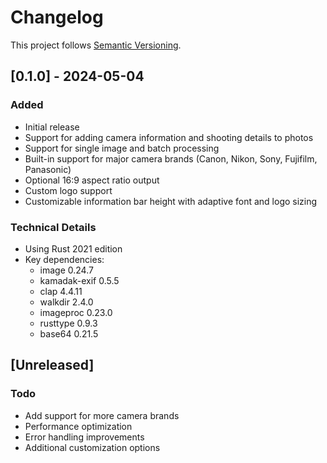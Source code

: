# Changelog

This project follows [Semantic Versioning](https://semver.org/).

## [0.1.0] - 2024-05-04

### Added

- Initial release
- Support for adding camera information and shooting details to photos
- Support for single image and batch processing
- Built-in support for major camera brands (Canon, Nikon, Sony, Fujifilm, Panasonic)
- Optional 16:9 aspect ratio output
- Custom logo support
- Customizable information bar height with adaptive font and logo sizing

### Technical Details

- Using Rust 2021 edition
- Key dependencies:
  - image 0.24.7
  - kamadak-exif 0.5.5
  - clap 4.4.11
  - walkdir 2.4.0
  - imageproc 0.23.0
  - rusttype 0.9.3
  - base64 0.21.5

## [Unreleased]

### Todo

- Add support for more camera brands
- Performance optimization
- Error handling improvements
- Additional customization options
